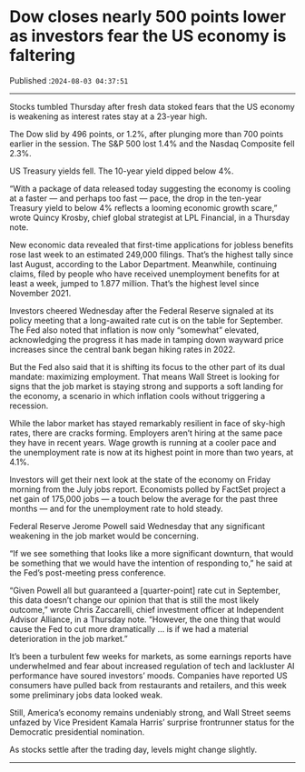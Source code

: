 # Dow closes nearly 500 points lower as investors fear the US economy is faltering

Published :`2024-08-03 04:37:51`

---

Stocks tumbled Thursday after fresh data stoked fears that the US economy is weakening as interest rates stay at a 23-year high.

The Dow slid by 496 points, or 1.2%, after plunging more than 700 points earlier in the session. The S&P 500 lost 1.4% and the Nasdaq Composite fell 2.3%.

US Treasury yields fell. The 10-year yield dipped below 4%.

“With a package of data released today suggesting the economy is cooling at a faster — and perhaps too fast — pace, the drop in the ten-year Treasury yield to below 4% reflects a looming economic growth scare,” wrote Quincy Krosby, chief global strategist at LPL Financial, in a Thursday note.

New economic data revealed that first-time applications for jobless benefits rose last week to an estimated 249,000 filings. That’s the highest tally since last August, according to the Labor Department. Meanwhile, continuing claims, filed by people who have received unemployment benefits for at least a week, jumped to 1.877 million. That’s the highest level since November 2021.

Investors cheered Wednesday after the Federal Reserve signaled at its policy meeting that a long-awaited rate cut is on the table for September. The Fed also noted that inflation is now only “somewhat” elevated, acknowledging the progress it has made in tamping down wayward price increases since the central bank began hiking rates in 2022.

But the Fed also said that it is shifting its focus to the other part of its dual mandate: maximizing employment. That means Wall Street is looking for signs that the job market is staying strong and supports a soft landing for the economy, a scenario in which inflation cools without triggering a recession.

While the labor market has stayed remarkably resilient in face of sky-high rates, there are cracks forming. Employers aren’t hiring at the same pace they have in recent years. Wage growth is running at a cooler pace and the unemployment rate is now at its highest point in more than two years, at 4.1%.

Investors will get their next look at the state of the economy on Friday morning from the July jobs report. Economists polled by FactSet project a net gain of 175,000 jobs — a touch below the average for the past three months — and for the unemployment rate to hold steady.

Federal Reserve Jerome Powell said Wednesday that any significant weakening in the job market would be concerning.

“If we see something that looks like a more significant downturn, that would be something that we would have the intention of responding to,” he said at the Fed’s post-meeting press conference.

“Given Powell all but guaranteed a [quarter-point] rate cut in September, this data doesn’t change our opinion that that is still the most likely outcome,” wrote Chris Zaccarelli, chief investment officer at Independent Advisor Alliance, in a Thursday note. “However, the one thing that would cause the Fed to cut more dramatically … is if we had a material deterioration in the job market.”

It’s been a turbulent few weeks for markets, as some earnings reports have underwhelmed and fear about increased regulation of tech and lackluster AI performance have soured investors’ moods. Companies have reported US consumers have pulled back from restaurants and retailers, and this week some preliminary jobs data looked weak.

Still, America’s economy remains undeniably strong, and Wall Street seems unfazed by Vice President Kamala Harris’ surprise frontrunner status for the Democratic presidential nomination.

As stocks settle after the trading day, levels might change slightly.

---

